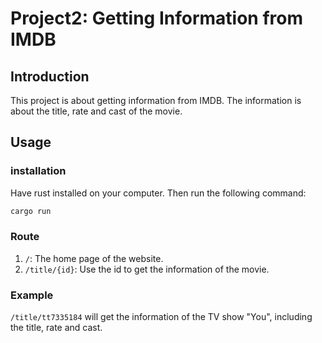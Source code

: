 # Project2: Getting Information from IMDB

## Introduction

This project is about getting information from IMDB. The information is about the title, rate and cast of the movie.

## Usage

### installation

Have rust installed on your computer. Then run the following command:

```bash
cargo run
```

### Route

1. `/`: The home page of the website.
2. `/title/{id}`: Use the id to get the information of the movie.

### Example

`/title/tt7335184` will get the information of the TV show "You", including the title, rate and cast.
